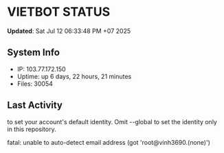 # VIETBOT STATUS
**Updated**: Sat Jul 12 06:33:48 PM +07 2025

## System Info
- IP: 103.77.172.150
- Uptime: up 6 days, 22 hours, 21 minutes
- Files: 30054

## Last Activity

to set your account's default identity.
Omit --global to set the identity only in this repository.

fatal: unable to auto-detect email address (got 'root@vinh3690.(none)')
